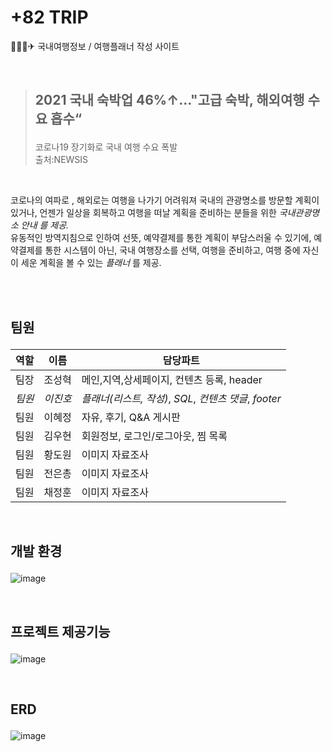 # +82 TRIP
🚗🛵🚄✈
국내여행정보 / 여행플래너 작성 사이트

<br>

> ## 2021 국내 숙박업 46%↑…"고급 숙박, 해외여행 수요 흡수“ <p>
  > 코로나19 장기화로 국내 여행 수요 폭발<br>
  > 출처:NEWSIS
  
<br>
  
코로나의 여파로 , 해외로는 여행을 나가기 어려워져 국내의 관광명소를 방문할 계획이 있거나, 언젠가 일상을 회복하고 여행을 떠날 계획을 준비하는 분들을 위한 *국내관광명소 안내 를 제공.*<br>
유동적인 방역지침으로 인하여 선뜻, 예약결제를 통한 계획이 부담스러울 수 있기에,  예약결제를 통한 시스템이 아닌, 국내 여행장소를 선택,  여행을 준비하고, 여행 중에 자신이 세운 계획을 볼 수 있는 *플래너* 를 제공.


<br>
<br>
  
## 팀원 <p>
  
|역할|이름|담당파트|
|------|---|---|
|팀장|조성혁|메인,지역,상세페이지, 컨텐츠 등록, header|
|*팀원*|*이진호*|*플래너(리스트, 작성)*, *SQL*, *컨텐츠 댓글*, *footer*|
|팀원|이혜정|자유, 후기, Q&A 게시판|
|팀원|김우현|회원정보, 로그인/로그아웃, 찜 목록|
|팀원|황도원|이미지 자료조사|
|팀원|전은총|이미지 자료조사|
|팀원|채정훈|이미지 자료조사|

<br>

## 개발 환경 <p>
  ![image](https://user-images.githubusercontent.com/90839615/156555879-269e2c0a-ef41-4a12-8630-e934514598b4.png)
  
<br>
  
## 프로젝트 제공기능 <p>
  ![image](https://user-images.githubusercontent.com/90839615/156556441-044728bf-c7f6-4755-b820-a0c5b8594dce.png)


<br>
  
## ERD <p>
  ![image](https://user-images.githubusercontent.com/90839615/156556572-f09a6954-e312-4057-bab7-d24e32450914.png)

  

  
